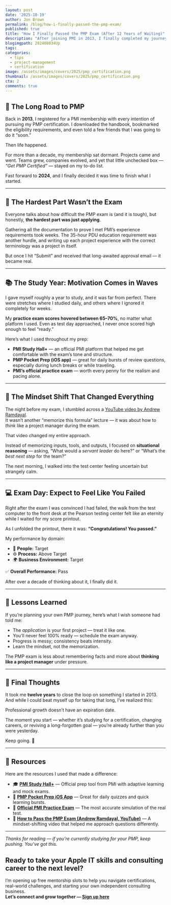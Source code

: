 ```yaml
---
layout: post
date: '2025-10-19'
author: Jon Brown
permalink: /blog/how-i-finally-passed-the-pmp-exam/
published: true
title: "How I Finally Passed the PMP Exam (After 12 Years of Waiting)"
description: "After joining PMI in 2013, I finally completed my journey to becoming a certified Project Management Professional (PMP). Here’s what it took — the mindset shifts, the study tools, and the lessons learned along the way."
blogimgpath: 202408034Up
tags:
categories:
  - tips
  - project-management
  - certification
image: /assets/images/covers/2025/pmp_certification.png
thumbnail: /assets/images/covers/2025/pmp_certification.png
cta: 2
comments: true
---
```


## 🎯 The Long Road to PMP

Back in **2013**, I registered for a PMI membership with every intention of pursuing my PMP certification. I downloaded the handbook, bookmarked the eligibility requirements, and even told a few friends that I was going to do it “soon.”  

Then life happened.  

For more than a decade, my membership sat dormant. Projects came and went. Teams grew, companies evolved, and yet that little unchecked box — *“Get PMP Certified”* — stayed on my to-do list.  

Fast forward to **2024**, and I finally decided it was time to finish what I started.  

---

## 🧾 The Hardest Part Wasn’t the Exam

Everyone talks about how difficult the PMP exam is (and it is tough), but honestly, **the hardest part was just applying**.

Gathering all the documentation to prove I met PMI’s experience requirements took weeks. The 35-hour PDU education requirement was another hurdle, and writing up each project experience with the correct terminology was a project in itself.

But once I hit “Submit” and received that long-awaited approval email — it became real.

---

## 📚 The Study Year: Motivation Comes in Waves

I gave myself roughly a year to study, and it was far from perfect. There were stretches where I studied daily, and others where I ignored it completely for weeks.  

My **practice exam scores hovered between 65–70%**, no matter what platform I used. Even as test day approached, I never once scored high enough to feel “ready.”  

Here’s what I used throughout my prep:
- **PMI Study Hall+** — an official PMI platform that helped me get comfortable with the exam’s tone and structure.  
- **PMP Pocket Prep (iOS app)** — great for daily bursts of review questions, especially during lunch breaks or while traveling.  
- **PMI’s official practice exam** — worth every penny for the realism and pacing alone.  

---

## 🧠 The Mindset Shift That Changed Everything

The night before my exam, I stumbled across a [YouTube video by Andrew Ramdayal](https://www.youtube.com/watch?v=-u0rO-YQr9c).  
It wasn’t another “memorize this formula” lecture — it was about how to *think* like a project manager during the exam.  

That video changed my entire approach.  

Instead of memorizing inputs, tools, and outputs, I focused on **situational reasoning** — asking, “What would a *servant leader* do here?” or “What’s the *best next step* for the team?”  

The next morning, I walked into the test center feeling uncertain but strangely calm.  

---

## 💻 Exam Day: Expect to Feel Like You Failed

Right after the exam I was convinced I had failed, the walk from the test computer to the front desk at the Pearson testing center felt like an eternity while I waited for my score printout.  

As I unfolded the printout, there it was: **“Congratulations! You passed.”**  

My performance by domain:
- 👥 **People:** Target  
- ⚙️ **Process:** Above Target  
- 🌍 **Business Environment:** Target  

✅ **Overall Performance:** Pass  

After over a decade of thinking about it, I finally did it.  

---

## 💬 Lessons Learned

If you’re planning your own PMP journey, here’s what I wish someone had told me:

- The *application* is your first project — treat it like one.  
- You’ll never feel 100% ready — schedule the exam anyway.  
- Progress is messy; consistency beats intensity.  
- Learn the mindset, not the memorization.  

The PMP exam is less about remembering facts and more about **thinking like a project manager** under pressure.  

---

## 🏁 Final Thoughts

It took me **twelve years** to close the loop on something I started in 2013. And while I could beat myself up for taking that long, I’ve realized this:  

Professional growth doesn’t have an expiration date.  

The moment you start — whether it’s studying for a certification, changing careers, or reviving a long-forgotten goal — you’re already further than you were yesterday.  

Keep going. 💪  

---

## 📘 Resources

Here are the resources I used that made a difference:

- 🎓 **[PMI Study Hall+](https://www.pmi.org/certifications/project-management-pmp/study-hall)** — Official prep tool from PMI with adaptive learning and mock exams.  
- 📱 **[PMP Pocket Prep iOS App](https://apps.apple.com/us/app/pmp-pocket-prep/id689470565)** — Great for daily quizzes and quick learning bursts.  
- 🧩 **[Official PMI Practice Exam](https://www.pmi.org/certifications/project-management-pmp/pmp-practice-exam)** — The most accurate simulation of the real test.  
- 🎥 **[How to Pass the PMP Exam (Andrew Ramdayal, YouTube)](https://www.youtube.com/watch?v=-u0rO-YQr9c)** — A mindset-shifting video that helped me approach questions differently.  

---

*Thanks for reading — if you’re currently studying for your PMP, keep pushing. You’ve got this.*  

## Ready to take your Apple IT skills and consulting career to the next level?
I’m opening up free mentorship slots to help you navigate certifications, real-world challenges, and starting your own independent consulting business.  
**Let’s connect and grow together — [Sign up here](https://jonbrown.org/contact/)**